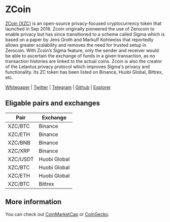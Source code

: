 # ZCoin
[ZCoin (XZC)](https://zcoin.io/) is an open-source privacy-focused cryptocurrency token that launched in Sep 2016. Zcoin originally pioneered the use of Zerocoin to enable privacy but has since transitioned to a scheme called Sigma which is based on a paper by Jens Groth and Markulf Kohlweiss that reportedly allows greater scalability and removes the need for trusted setup in Zerocoin. With Zcoin’s Sigma feature, only the sender and receiver would be able to ascertain the exchange of funds in a given transaction, as no transaction histories are linked to the actual coins. Zcoin is also the creator of the Lelantus privacy protocol which improves Sigma's privacy and functionality. Its ZC token has been listed on Binance, Huobi Global, Bittrex, etc. 

[Whitepaper](https://zcoin.io/tech/) | [Twitter](https://twitter.com/zcoinofficial) | [Telegram](https://t.me/zcoinproject) | [Github](https://github.com/zcoinofficial) | [Explorer](https://chainz.cryptoid.info/xzc/)

## Eligable pairs and exchanges
Pair | Exchange 
---|--- 
 XZC/BTC | Binance
 XZC/ETH | Binance
 XZC/BNB | Binance
 XZC/XRP | Binance
 XZC/USDT | Huobi Global
 XZC/BTC | Huobi Global
 XZC/ETH | Huobi Global
 XZC/BTC | Bittrex

## More information 
You can check out [CoinMarketCap](https://coinmarketcap.com/currencies/zcoin) or [CoinGecko](https://www.coingecko.com/en/coins/zcoin).